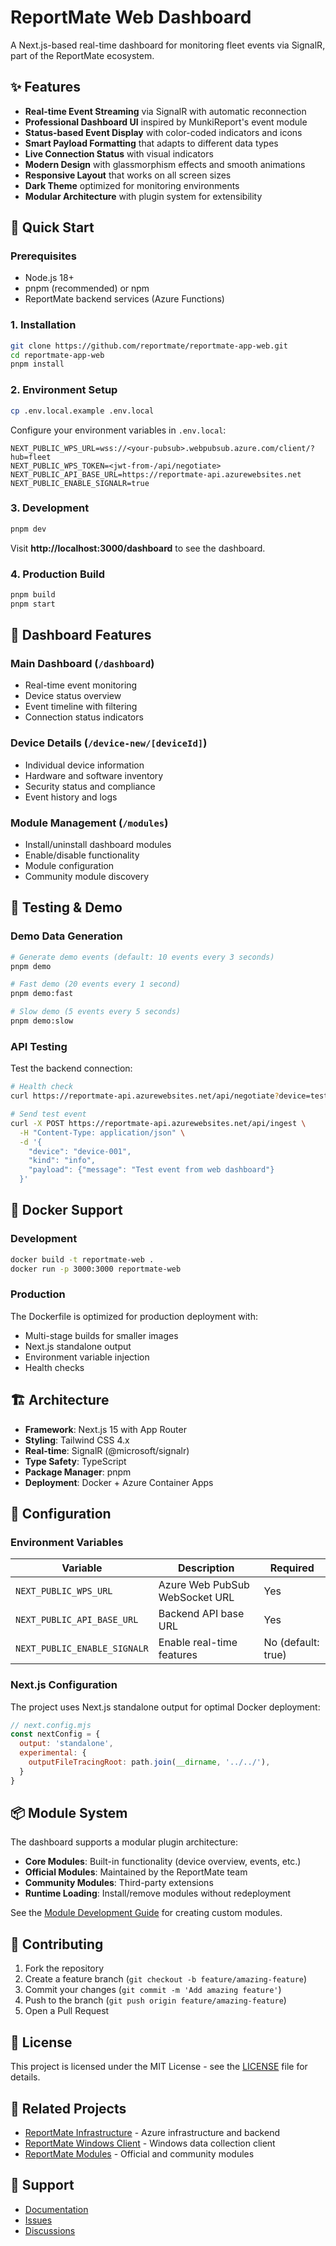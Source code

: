 # ReportMate Web Dashboard

A Next.js-based real-time dashboard for monitoring fleet events via SignalR, part of the ReportMate ecosystem.

## ✨ Features

- **Real-time Event Streaming** via SignalR with automatic reconnection
- **Professional Dashboard UI** inspired by MunkiReport's event module
- **Status-based Event Display** with color-coded indicators and icons
- **Smart Payload Formatting** that adapts to different data types
- **Live Connection Status** with visual indicators
- **Modern Design** with glassmorphism effects and smooth animations
- **Responsive Layout** that works on all screen sizes
- **Dark Theme** optimized for monitoring environments
- **Modular Architecture** with plugin system for extensibility

## 🚀 Quick Start

### Prerequisites

- Node.js 18+
- pnpm (recommended) or npm
- ReportMate backend services (Azure Functions)

### 1. Installation

```bash
git clone https://github.com/reportmate/reportmate-app-web.git
cd reportmate-app-web
pnpm install
```

### 2. Environment Setup

```bash
cp .env.local.example .env.local
```

Configure your environment variables in `.env.local`:

```env
NEXT_PUBLIC_WPS_URL=wss://<your-pubsub>.webpubsub.azure.com/client/?hub=fleet
NEXT_PUBLIC_WPS_TOKEN=<jwt-from-/api/negotiate>
NEXT_PUBLIC_API_BASE_URL=https://reportmate-api.azurewebsites.net
NEXT_PUBLIC_ENABLE_SIGNALR=true
```

### 3. Development

```bash
pnpm dev
```

Visit **http://localhost:3000/dashboard** to see the dashboard.

### 4. Production Build

```bash
pnpm build
pnpm start
```

## 📱 Dashboard Features

### Main Dashboard (`/dashboard`)
- Real-time event monitoring
- Device status overview
- Event timeline with filtering
- Connection status indicators

### Device Details (`/device-new/[deviceId]`)
- Individual device information
- Hardware and software inventory
- Security status and compliance
- Event history and logs

### Module Management (`/modules`)
- Install/uninstall dashboard modules
- Enable/disable functionality
- Module configuration
- Community module discovery

## 🧪 Testing & Demo

### Demo Data Generation

```bash
# Generate demo events (default: 10 events every 3 seconds)
pnpm demo

# Fast demo (20 events every 1 second)
pnpm demo:fast

# Slow demo (5 events every 5 seconds)  
pnpm demo:slow
```

### API Testing

Test the backend connection:

```bash
# Health check
curl https://reportmate-api.azurewebsites.net/api/negotiate?device=test-device

# Send test event
curl -X POST https://reportmate-api.azurewebsites.net/api/ingest \
  -H "Content-Type: application/json" \
  -d '{
    "device": "device-001",
    "kind": "info",
    "payload": {"message": "Test event from web dashboard"}
  }'
```

## 🐳 Docker Support

### Development

```bash
docker build -t reportmate-web .
docker run -p 3000:3000 reportmate-web
```

### Production

The Dockerfile is optimized for production deployment with:
- Multi-stage builds for smaller images
- Next.js standalone output
- Environment variable injection
- Health checks

## 🏗️ Architecture

- **Framework**: Next.js 15 with App Router
- **Styling**: Tailwind CSS 4.x
- **Real-time**: SignalR (@microsoft/signalr)
- **Type Safety**: TypeScript
- **Package Manager**: pnpm
- **Deployment**: Docker + Azure Container Apps

## 🔧 Configuration

### Environment Variables

| Variable | Description | Required |
|----------|-------------|----------|
| `NEXT_PUBLIC_WPS_URL` | Azure Web PubSub WebSocket URL | Yes |
| `NEXT_PUBLIC_API_BASE_URL` | Backend API base URL | Yes |
| `NEXT_PUBLIC_ENABLE_SIGNALR` | Enable real-time features | No (default: true) |

### Next.js Configuration

The project uses Next.js standalone output for optimal Docker deployment:

```javascript
// next.config.mjs
const nextConfig = {
  output: 'standalone',
  experimental: {
    outputFileTracingRoot: path.join(__dirname, '../../'),
  }
}
```

## 📦 Module System

The dashboard supports a modular plugin architecture:

- **Core Modules**: Built-in functionality (device overview, events, etc.)
- **Official Modules**: Maintained by the ReportMate team
- **Community Modules**: Third-party extensions
- **Runtime Loading**: Install/remove modules without redeployment

See the [Module Development Guide](docs/modules.md) for creating custom modules.

## 🤝 Contributing

1. Fork the repository
2. Create a feature branch (`git checkout -b feature/amazing-feature`)
3. Commit your changes (`git commit -m 'Add amazing feature'`)
4. Push to the branch (`git push origin feature/amazing-feature`)
5. Open a Pull Request

## 📝 License

This project is licensed under the MIT License - see the [LICENSE](LICENSE) file for details.

## 🔗 Related Projects

- [ReportMate Infrastructure](https://github.com/reportmate/reportmate-infra-azure) - Azure infrastructure and backend
- [ReportMate Windows Client](https://github.com/reportmate/reportmate-client-win) - Windows data collection client
- [ReportMate Modules](https://github.com/reportmate) - Official and community modules

## 💬 Support

- [Documentation](https://docs.reportmate.io)
- [Issues](https://github.com/reportmate/reportmate-app-web/issues)
- [Discussions](https://github.com/reportmate/reportmate-app-web/discussions)
